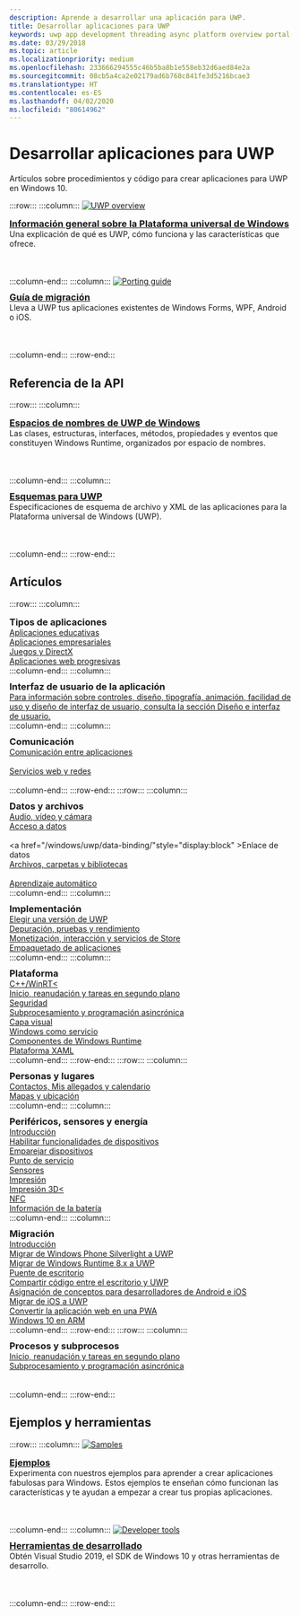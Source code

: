 ```yaml
---
description: Aprende a desarrollar una aplicación para UWP.
title: Desarrollar aplicaciones para UWP
keywords: uwp app development threading async platform overview portal develop developers
ms.date: 03/29/2018
ms.topic: article
ms.localizationpriority: medium
ms.openlocfilehash: 233666294555c46b5ba8b1e558eb32d6aed84e2a
ms.sourcegitcommit: 08cb5a4ca2e02179ad6b768c841fe3d5216bcae3
ms.translationtype: HT
ms.contentlocale: es-ES
ms.lasthandoff: 04/02/2020
ms.locfileid: "80614962"
---
```

# <a name="develop-uwp-apps"></a>Desarrollar aplicaciones para UWP

Artículos sobre procedimientos y código para crear aplicaciones para UWP en Windows 10.

:::row:::
    :::column:::
        <a href="/windows/uwp/get-started/universal-application-platform-guide">
            <img src="https://docs.microsoft.com//media/hubs/windows/win_developer-uwp.svg" alt="UWP overview" />
        </a><br/>
        <h3 style="margin-top: 10px; margin-bottom: 0px"><a href="/windows/uwp/get-started/universal-application-platform-guide">Información general sobre la Plataforma universal de Windows</a></h3>
        <p style="margin-top: 0px; margin-bottom: 50px">Una explicación de qué es UWP, cómo funciona y las características que ofrece.</p>
    :::column-end:::
    :::column:::
        <a href="/windows/uwp/porting/index">
            <img src="https://docs.microsoft.com/media/illustrations/teams-fast-track.svg" alt="Porting guide" />
        </a><br/>
        <h3 style="margin-top: 10px; margin-bottom: 0px"><a href="/windows/uwp/porting/index">Guía de migración</a></h3>
        <p style="margin-top: 0px; margin-bottom: 50px">Lleva a UWP tus aplicaciones existentes de Windows Forms, WPF, Android o iOS.</p>
    :::column-end:::
:::row-end:::

<!-- <ul class="panelContent cardsH" style="margin-left: 1px">
    <li>
        <a href="/windows/uwp/get-started/universal-application-platform-guide" style="display:block">
        <div class="cardSize">
            <div class="cardPadding">
                <div class="card">
                    <div class="cardImageOuter">
                        <div class="cardImage" style="background-color: #f2f2f2">                 
                            <img src="https://docs.microsoft.com//media/hubs/windows/win_developer-uwp.svg" alt=" "/>
                        </div>
                    </div>
                    <div class="cardText">
                        <h3>Overview of the Universal Windows Platform</h3>
                        <p>An explanation of what UWP is, how it works, and the features it provides.</p>
                    </div>
                </div>
            </div>
        </div>
        </a>
    </li>
    <li>
        <a href="/windows/uwp/porting/index" style="display:block">
        <div class="cardSize">
            <div class="cardPadding">
                <div class="card">
                    <div class="cardImageOuter">
                        <div class="cardImage" style="background-color: #f2f2f2">                
                            <img src="https://docs.microsoft.com/media/illustrations/teams-fast-track.svg" alt=" " />
                        </div>
                    </div>                
                    <div class="cardText">
                        <h3>Porting guide</h3>
                        <p>Bring your existing Windows Forms, WPF, Android, or iOS app to UWP. </p>
                    </div>
                </div>
            </div>
        </div>
        </a>
    </li>                 
</ul> -->

## <a name="api-reference"></a>Referencia de la API

:::row:::
    :::column:::
        <h3 style="margin-top: 10px; margin-bottom: 0px"><a href="/uwp/api">Espacios de nombres de UWP de Windows</a></h3>
        <p style="margin-top: 0px; margin-bottom: 50px">Las clases, estructuras, interfaces, métodos, propiedades y eventos que constituyen Windows Runtime, organizados por espacio de nombres.</p>
    :::column-end:::
    :::column:::
        <h3 style="margin-top: 10px; margin-bottom: 0px"><a href="/uwp/schemas/">Esquemas para UWP</a></h3>
        <p style="margin-top: 0px; margin-bottom: 50px">Especificaciones de esquema de archivo y XML de las aplicaciones para la Plataforma universal de Windows (UWP).</p>
    :::column-end:::
:::row-end:::

<!-- <ul class="panelContent cardsH" style="margin-left: 1px">
    <li>
        <a href="/uwp/api" style="display:block">
        <div class="cardSize">
            <div class="cardPadding">
                <div class="card">
                    <div class="cardText">
                        <h3>Windows UWP namespaces</h3>
                        <p>The classes, structures, interfaces, methods, properties, and events that make up the Windows Runtime, organized by namespace.</p>
                    </div>
                </div>
            </div>
        </div>
        </a>
    </li>
    <li>
        <a href="/uwp/schemas/" style="display:block">
        <div class="cardSize">
            <div class="cardPadding">
                <div class="card">
                    <div class="cardText">
                        <h3>Schemas for UWP</h3>
                        <p>File and XML schema specifications for Universal Windows Platform (UWP) apps. </p>
                    </div>
                </div>
            </div>
        </div>
        </a>
    </li>                 
</ul> -->

## <a name="articles"></a>Artículos

:::row:::
    :::column:::
        <h3 style="margin-top: 10px; margin-bottom: 0px">Tipos de aplicaciones</h3>
        <a href="/windows/uwp/apps-for-education/">Aplicaciones educativas</a><br/>
        <a href="/windows/uwp/enterprise/">Aplicaciones empresariales</a><br/>
        <a href="/windows/uwp/gaming/">Juegos y DirectX</a><br/>
        <a href="/microsoft-edge/progressive-web-apps">Aplicaciones web progresivas</a><br/>
    :::column-end:::
    :::column:::
        <h3 style="margin-top: 10px; margin-bottom: 0px">Interfaz de usuario de la aplicación</h3>
        <a href="https://developer.microsoft.com/windows/apps/design">Para información sobre controles, diseño, tipografía, animación, facilidad de uso y diseño de interfaz de usuario, consulta la sección Diseño e interfaz de usuario.</a><br/>
    :::column-end:::
    :::column:::
        <h3 style="margin-top: 10px; margin-bottom: 0px">Comunicación</h3>
        <a style="display:block" href="/windows/uwp/app-to-app/">Comunicación entre aplicaciones</a><br/>
        <a style="display:block" href="/windows/uwp/networking/">Servicios web y redes</a><br/>
    :::column-end:::
:::row-end:::
:::row:::
    :::column:::
        <h3 style="margin-top: 10px; margin-bottom: 0px">Datos y archivos</h3>
        <a href="/windows/uwp/audio-video-camera/">Audio, vídeo y cámara</a><br/>
        <a href="/windows/uwp/data-access/" style="display:block" >Acceso a datos</a><br/>
        <a href="/windows/uwp/data-binding/"style="display:block" >Enlace de datos</a><br/>
        <a href="/windows/uwp/files/" style="display:block" >Archivos, carpetas y bibliotecas</a><br/>
        <a href="/windows/uwp/machine-learning/">Aprendizaje automático</a><br/>
    :::column-end:::
    :::column:::
        <h3 style="margin-top: 10px; margin-bottom: 0px">Implementación</h3>
        <a href="/windows/uwp/updates-and-versions/choose-a-uwp-version">Elegir una versión de UWP</a><br/>
        <a href="/windows/uwp/debug-test-perf/">Depuración, pruebas y rendimiento</a><br/>
        <a href="/windows/uwp/monetize/">Monetización, interacción y servicios de Store</a><br/>
        <a href="/windows/uwp/packaging/">Empaquetado de aplicaciones</a><br/>
    :::column-end:::
    :::column:::
        <h3 style="margin-top: 10px; margin-bottom: 0px">Plataforma</h3>
        <a href="/windows/uwp/cpp-and-winrt-apis/">C++/WinRT<</a><br/>
        <a href="/windows/uwp/launch-resume/">Inicio, reanudación y tareas en segundo plano</a><br/>
        <a href="/windows/uwp/security/">Seguridad</a><br/>
        <a href="/windows/uwp/threading-async/">Subprocesamiento y programación asincrónica</a><br/>
        <a href="/windows/uwp/composition/visual-layer">Capa visual</a><br/>
        <a href="/windows/uwp/updates-and-versions/application-development-for-windows-as-a-service">Windows como servicio</a><br/>
        <a href="/windows/uwp/winrt-components/">Componentes de Windows Runtime</a><br/>
        <a href="/windows/uwp/xaml-platform/">Plataforma XAML</a><br/>
    :::column-end:::
:::row-end:::
:::row:::
    :::column:::
        <h3 style="margin-top: 10px; margin-bottom: 0px">Personas y lugares</h3>
        <a href="/windows/uwp/contacts-and-calendar/">Contactos, Mis allegados y calendario</a><br/>
        <a href="/windows/uwp/maps-and-location/">Mapas y ubicación</a><br/>
    :::column-end:::
    :::column:::
        <h3 style="margin-top: 10px; margin-bottom: 0px">Periféricos, sensores y energía</h3>
        <a href="/windows/uwp/contacts-and-calendar/">Introducción</a><br/>
        <a href="/windows/uwp/devices-sensors/enable-device-capabilities">Habilitar funcionalidades de dispositivos</a><br/>
        <a href="/windows/uwp/devices-sensors/pair-devices">Emparejar dispositivos</a><br/>
        <a href="/windows/uwp/devices-sensors/point-of-service">Punto de servicio</a><br/>
        <a href="/windows/uwp/devices-sensors/sensors">Sensores</a><br/>
        <a href="/windows/uwp/devices-sensors/printing-and-scanning">Impresión</a><br/>
        <a href="/windows/uwp/devices-sensors/3d-printing">Impresión 3D<</a><br/>
        <a href="/windows/uwp/devices-sensors/nfc">NFC</a><br/>
        <a href="/windows/uwp/devices-sensors/get-battery-info">Información de la batería</a><br/>
    :::column-end:::
    :::column:::
        <h3 style="margin-top: 10px; margin-bottom: 0px">Migración</h3>
        <a href="/windows/uwp/porting/">Introducción</a><br/>
        <a href="/windows/uwp/porting/wpsl-to-uwp-root">Migrar de Windows Phone Silverlight a UWP</a><br/>
        <a href="/windows/uwp/porting/w8x-to-uwp-root">Migrar de Windows Runtime 8.x a UWP</a><br/>
        <a href="/windows/uwp/porting/desktop-to-uwp-root">Puente de escritorio</a><br/>
        <a href="/windows/uwp/porting/desktop-to-uwp-migrate">Compartir código entre el escritorio y UWP</a><br/>
        <a href="/windows/uwp/porting/android-ios-uwp-map">Asignación de conceptos para desarrolladores de Android e iOS</a><br/>
        <a href="/windows/uwp/porting/ios-to-uwp-root">Migrar de iOS a UWP</a><br/>
        <a href="/microsoft-edge/progressive-web-apps">Convertir la aplicación web en una PWA</a><br/>
        <a href="/windows/uwp/porting/apps-on-arm">Windows 10 en ARM</a><br/>
    :::column-end:::
:::row-end:::
:::row:::
    :::column:::
        <h3 style="margin-top: 10px; margin-bottom: 0px">Procesos y subprocesos</h3>
        <a href="/windows/uwp/launch-resume/">Inicio, reanudación y tareas en segundo plano</a><br/>
        <a href="/windows/uwp/threading-async/">Subprocesamiento y programación asincrónica</a><br/><br/><br/>
    :::column-end:::
:::row-end:::


 ## <a name="samples-and-tools"></a>Ejemplos y herramientas

 :::row:::
    :::column:::
        <a href="https://developer.microsoft.com/windows/samples">
            <img src="https://docs.microsoft.com/media/illustrations/sql-database-develop.svg" alt="Samples" />
        </a><br/>
        <h3 style="margin-top: 10px; margin-bottom: 0px"><a href="https://developer.microsoft.com/windows/samples">Ejemplos</a></h3>
        <p style="margin-top: 0px; margin-bottom: 50px">Experimenta con nuestros ejemplos para aprender a crear aplicaciones fabulosas para Windows. Estos ejemplos te enseñan cómo funcionan las características y te ayudan a empezar a crear tus propias aplicaciones.</p>
    :::column-end:::
    :::column:::
        <a href="https://developer.microsoft.com/windows/downloads">
            <img src="https://docs.microsoft.com/media/illustrations/sql-get-started-download.svg" alt="Developer tools" />
        </a><br/>
        <h3 style="margin-top: 10px; margin-bottom: 0px"><a href="https://developer.microsoft.com/windows/downloads">Herramientas de desarrollado</a></h3>
        <p style="margin-top: 0px; margin-bottom: 50px">Obtén Visual Studio 2019, el SDK de Windows 10 y otras herramientas de desarrollo.</p>
    :::column-end:::
:::row-end:::
